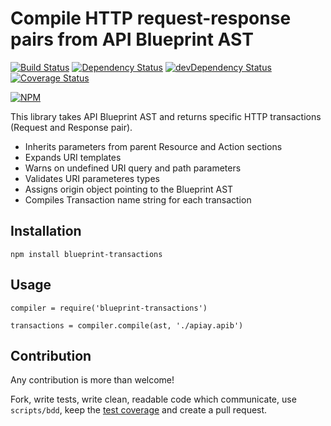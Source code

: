 # Compile HTTP request-response pairs from API Blueprint AST

[![Build Status](https://travis-ci.org/apiaryio/blueprint-transactions.png?branch=master)](https://travis-ci.org/apiaryio/blueprint-transactions)
[![Dependency Status](https://david-dm.org/apiaryio/blueprint-transactions.png)](https://david-dm.org/apiaryio/blueprint-transactions)
[![devDependency Status](https://david-dm.org/apiaryio/blueprint-transactions/dev-status.png)](https://david-dm.org/apiaryio/blueprint-transactions#info=devDependencies)
[![Coverage Status](https://coveralls.io/repos/apiaryio/blueprint-transactions/badge.png?branch=master)](https://coveralls.io/r/apiaryio/blueprint-transactions?branch=master)

[![NPM](https://nodei.co/npm/blueprint-transactions.png)](https://nodei.co/npm/blueprint-transactions/)

This library takes API Blueprint AST and returns specific HTTP transactions (Request and Response pair).

- Inherits parameters from parent Resource and Action sections
- Expands URI templates
- Warns on undefined URI query and path parameters
- Validates URI parameteres types
- Assigns origin object pointing to the Blueprint AST
- Compiles Transaction name string for each transaction

## Installation

```
npm install blueprint-transactions
```

## Usage

```
compiler = require('blueprint-transactions')

transactions = compiler.compile(ast, './apiay.apib')
```

## Contribution

Any contribution is more than welcome!

Fork, write tests, write clean, readable code which communicate, use `scripts/bdd`, keep the [test coverage][] and create a pull request.


[test coverage]: https://coveralls.io/r/apiaryio/blueprint-transactinos?branch=master
